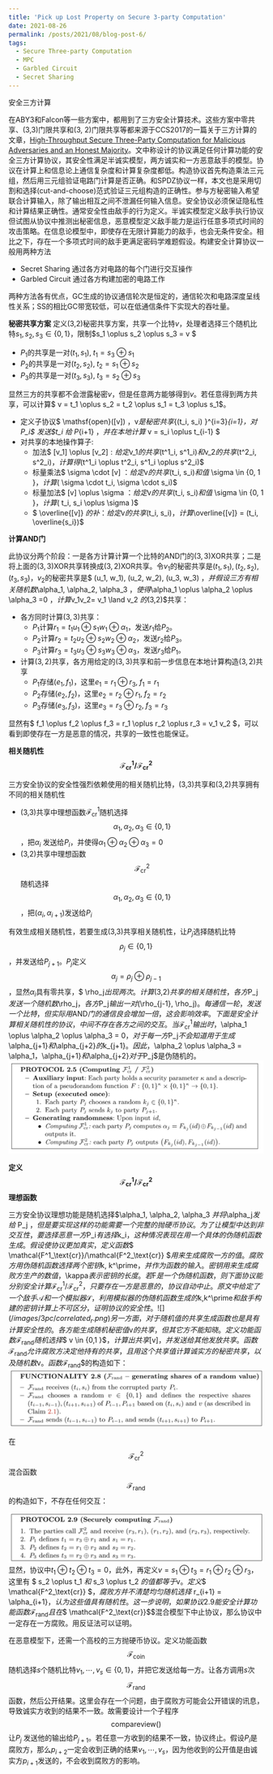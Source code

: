 ```yaml
---
title: 'Pick up Lost Property on Secure 3-party Computation'
date: 2021-08-26
permalink: /posts/2021/08/blog-post-6/
tags:
  - Secure Three-party Computation
  - MPC
  - Garbled Circuit
  - Secret Sharing
---
```


安全三方计算

在ABY3和Falcon等一些方案中，都用到了三方安全计算技术。这些方案中零共享、(3,3)门限共享和(3, 2)门限共享等都来源于CCS2017的一篇关于三方计算的文章，[High-Throughput Secure Three-Party Computation for Malicious Adversaries and an Honest Majority](https://eprint.iacr.org/2016/944.pdf)。文中称设计的协议满足任何计算功能的安全三方计算协议，其安全性满足半诚实模型，两方诚实和一方恶意敌手的模型。协议在计算上和信息论上通信复杂度和计算复杂度都低。构造协议首先构造乘法三元组，然后用三元组验证电路门计算是否正确。和SPDZ协议一样，本文也是采用切割和选择(cut-and-choose)范式验证三元组构造的正确性。参与方秘密输入希望联合计算输入，除了输出相互之间不泄漏任何输入信息。安全协议必须保证隐私性和计算结果正确性。通常安全性由敌手的行为定义。半诚实模型定义敌手执行协议但试图从协议中推测出秘密信息，恶意模型定义敌手能力是运行任意多项式时间的攻击策略。在信息论模型中，即使存在无限计算能力的敌手，也会无条件安全。相比之下，存在一个多项式时间的敌手更满足密码学难题假设。构建安全计算协议一般用两种方法
- Secret Sharing 通过各方对电路的每个门进行交互操作
- Garbled Circuit 通过各方构建加密的电路工作
  
两种方法各有优点，GC生成的协议通信轮次是恒定的，通信轮次和电路深度呈线性关系；SS的相比GC带宽较低，可以在低通信条件下实现大的吞吐量。

**秘密共享方案**
定义(3,2)秘密共享方案，共享一个比特$v$，处理者选择三个随机比特$s_1, s_2, s_3 \in \{0,1 \}$，限制$s_1 \oplus s_2 \oplus s_3 = v $
- $P_1$的共享是一对$(t_1, s_1),\; t_1 = s_3 \oplus s_1$
- $P_2$的共享是一对$(t_2, s_2),\; t_2 = s_1 \oplus s_2$
- $P_3$的共享是一对$(t_3, s_3),\; t_3 = s_2 \oplus s_3$

显然三方的共享都不会泄露秘密$v$，但是任意两方能够得到$v$。若任意得到两方共享，可以计算$ v = t_1 \oplus s_2 = t_2 \oplus s_1 = t_3 \oplus s_1$。
* 定义子协议$ \mathsf{open}([v]) $，$v$是秘密共享$\{(t_i, s_i) \}^{i=3}_{i=1}$，对$P_i$ 发送$t_i $给$ P_{i+1} $，并在本地计算$ v = s_i \oplus t_{i-1} $
* 对共享的本地操作算子:
  * 加法$ [v_1] \oplus [v_2]$: 给定$v_1$的共享$(t^1_i, s^1_i)$和$v_2$的共享$(t^2_i, s^2_i)$，计算得$(t^1_i \oplus t^2_i, s^1_i \oplus s^2_i)$
  * 标量乘法$ \sigma \cdot [v] $：给定$v$的共享$(t_i, s_i)$和值$ \sigma \in \{0, 1 \}$，计算$( \sigma \cdot t_i, \sigma \cdot s_i)$
  * 标量加法$ [v] \oplus \sigma $：给定$v$的共享$(t_i, s_i)$和值$ \sigma \in \{0, 1 \}$，计算$( t_i, s_i \oplus \sigma )$
  * $ \overline{[v]} $的补：给定$v$的共享$(t_i, s_i)$，计算$\overline{[v]} = (t_i, \overline{s_i})$

**计算$\text{AND}$门**

此协议分两个阶段：一是各方计算计算一个比特的$\text{AND}$门的$(3,3)\mathsf{XOR}$共享；二是将上面的$(3,3)\mathsf{XOR}$共享转换成$(3,2)\mathsf{XOR}$共享。令$v_1$的秘密共享是$(t_1, s_1), (t_2, s_2), (t_3, s_3)$，$v_2$的秘密共享是$ (u_1, w_1), (u_2, w_2), (u_3, w_3) $，并假设三方有相关随机数$\alpha_1, \alpha_2, \alpha_3 $，使得$\alpha_1 \oplus \alpha_2 \oplus \alpha_3 =0 $，计算$v_1v_2= v_1 \land v_2 $的$(3,2)$共享：
- 各方同时计算$(3,3)$共享：
  - $P_1$计算$r_1 = t_1 u_1 \oplus s_1 w_1 \oplus \alpha_1$，发送$r_1$给$P_2$。
  - $P_2$计算$r_2 = t_2 u_2 \oplus s_2 w_2 \oplus \alpha_2$，发送$r_2$给$P_3$。
  - $P_3$计算$r_3 = t_3 u_3 \oplus s_3 w_3 \oplus \alpha_3$，发送$r_3$给$P_1$。
- 计算$(3,2)$共享，各方用给定的$(3,3)$共享和前一步信息在本地计算构造$(3,2)$共享
  - $P_1$存储$(e_1, f_1)$，这里$e_1 = r_1 \oplus r_3, \; f_1 = r_1$
  - $P_2$存储$(e_2, f_2)$，这里$e_2 = r_2 \oplus r_1, \; f_2 = r_2$
  - $P_3$存储$(e_3, f_3)$，这里$e_3 = r_3 \oplus r_2, \; f_3 = r_3$
      
显然有$ f_1 \oplus f_2 \oplus f_3 = r_1 \oplus r_2 \oplus r_3 = v_1 v_2 $，可以看到即使存在一方是恶意的情况，共享的一致性也能保证。

**相关随机性$$\mathcal{F^1_\text{cr}}/\mathcal{F^2_\text{cr}}$$**

三方安全协议的安全性强烈依赖使用的相关随机比特，(3,3)共享和(3,2)共享拥有不同的相关随机性
- (3,3)共享中理想函数$\mathcal{F^1_\text{cr}}$随机选择$$ \alpha_1, \alpha_2, \alpha_3 \in \{0,1 \}$$，把$\alpha_i$ 发送给$P_i$，并使得$\alpha_1 \oplus \alpha_2 \oplus \alpha_3 = 0$
- (3,2)共享中理想函数$$\mathcal{F^2_\text{cr}}$$ 随机选择 $$ \alpha_1, \alpha_2, \alpha_3 \in \{0,1 \}$$，把$( \alpha_i, \alpha_{i+1})$发送给$P_i$

有效生成相关随机性，若要生成(3,3)共享相关随机性，让$P_j$选择随机比特$$\rho _j \in \{0, 1 \}$$，并发送给$P_{j+1}$。$P_j$定义$$\alpha_j = \rho_j \oplus \rho_{j-1}$$，显然$\alpha_i$具有零共享，$ \rho_j$出现两次。计算$(3,2)$共享的相关随机性，各方$P_j$发送一个随机数$\rho_j$，各方$P_j$输出一对$(\rho_{j-1}, \rho_j)$。每通信一轮，发送一个比特，但实际用$$\text{AND}$$门的通信良会增加一倍，这会影响效率。下面是安全计算相关随机性的协议，中间不存在各方之间的交互。当$$\mathcal{F^1_\text{cr}}$$输出时，$\alpha_1 \oplus \alpha_2 \oplus \alpha_3 = 0$，对于每一方$P_j$不会知道用于生成$\alpha_{j+1}$和$\alpha_{j+2}$的$k_{j+1}$。因此，$\alpha_2 \oplus \alpha_3 = \alpha_1$，$\alpha_{j+1}$和$\alpha_{j+2}$对于$P_j$是伪随机的。
![](/images/3pc/com_proto.png)

**定义$$\mathcal{F^1_\text{cr}}/\mathcal{F^2_\text{cr}}$$理想函数** 

三方安全协议理想功能是随机选择$\alpha_1, \alpha_2, \alpha_3 $并将$\alpha_j$发给$ P_j $，但是要实现这样的功能需要一个完整的抛硬币协议。为了让模型中达到非交互性，要选择恶意一方$P_i$有选择$k_i$，这种情况表现在用一个具体的伪随机函数生成。假设使协议更加真实，定义函数$$ \mathcal{F^1_\text{cr}}/\mathcal{F^2_\text{cr}} $$用来生成腐败一方的值。腐败方用伪随机函数选择两个密钥$k, k^\prime$，并作为函数的输入。密钥用来生成腐败方生产的数值，$\kappa$表示密钥的长度。若$F$是一个伪随机函数，则下面协议能分别安全计算$$\mathcal{F^1_\text{cr}}/\mathcal{F^2_\text{cr}}$$，只要存在一方是恶意的，协议自动中止。原文中给定了一个敌手$$\mathcal{A}$$和一个模拟器$$\mathcal{S}$$，利用模拟器的伪随机函数生成的$k,k^\prime$和敌手构建的密钥计算上不可区分，证明协议的安全性。
![](/images/3pc/correlated_r.png)
另一方面，对于随机值的共享生成函数也是具有计算安全性的。各方能生成随机秘密值$v$的共享，但其它方不能知晓。定义功能函数$$\mathcal{F}_{\text{rand}}$$随机选择$$ v \in \{0,1 \}$$，计算出共享$[v]$，并发送给其他发放共享。函数$$\mathcal{F}_{\text{rand}}$$允许腐败方决定他持有的共享，且用这个共享值计算诚实方的秘密共享，以及随机数$v$。函数$$\mathcal{F}_{\text{rand}}$$的构造如下：
![协议2.8](../images/3pc/f_rand.png)

在$$ \mathcal{F^2_\text{cr}}$$混合函数$$\mathcal{F}_{\text{rand}}$$的构造如下，不存在任何交互：

![协议2.9](/images/3pc/sc_f_rand.png)
显然，协议中$t_1 \oplus t_2 \oplus t_3 = 0$，此外，再定义$v = s_1 \oplus t_3 = r_1 \oplus r_2 \oplus r_3$，这里有 $ s_2 \oplus t_1 $和$ s_3 \oplus t_2 $的值都等于$v$。定义$$ \mathcal{F^2_\text{cr}} $$，腐败方并不清楚均匀随机选择$ r_{i+1} = \alpha_{i+1}$，认为这些值具有随机性。这一步说明，如果协议2.9能安全计算功能函数$$\mathcal{F}_{\text{rand}}$$且在$$ \mathcal{F^2_\text{cr}}$$混合模型下中止协议，那么协议中一定存在一方腐败。用反证法可以证明。

在恶意模型下，还需一个高校的三方抛硬币协议。定义功能函数$$ \mathcal{F_\text{coin}} $$随机选择$s$个随机比特$v_1, \cdots, v_s \in \{0, 1 \}$，并把它发送给每一方。让各方调用$s$次$$ \mathcal{F_\text{rand}} $$函数，然后公开结果。这里会存在一个问题，由于腐败方可能会公开错误的讯息，导致诚实方收到的结果不一致。故需要设计一个子程序$$ \mathsf{compareview}() $$让$P_j$ 发送他的输出给$P_{j+1}$。若任意一方收到的结果不一致，协议终止。假设$P_i$是腐败方，那么$p_{i+2}$一定会收到正确的结果$v_1, \cdots, v_s$，因为他收到的公开值是由诚实方$p_{i+1}$发送的，不会收到腐败方的影响。


